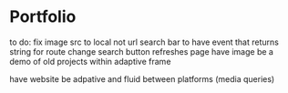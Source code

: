 # Portfolio

to do:
  fix image src to local not url
  search bar to have event that returns string for route change
  search button refreshes page
  have image be a demo of old projects within adaptive frame
  
  have website be adpative and fluid between platforms (media queries)
